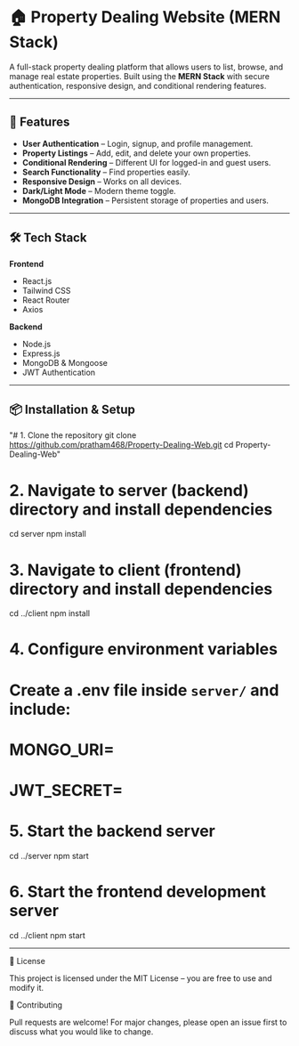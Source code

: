 # 🏠 Property Dealing Website (MERN Stack)

A full-stack property dealing platform that allows users to list, browse, and manage real estate properties. Built using the **MERN Stack** with secure authentication, responsive design, and conditional rendering features.

---

## 🚀 Features
- **User Authentication** – Login, signup, and profile management.
- **Property Listings** – Add, edit, and delete your own properties.
- **Conditional Rendering** – Different UI for logged-in and guest users.
- **Search Functionality** – Find properties easily.
- **Responsive Design** – Works on all devices.
- **Dark/Light Mode** – Modern theme toggle.
- **MongoDB Integration** – Persistent storage of properties and users.

---

## 🛠 Tech Stack
**Frontend**
- React.js
- Tailwind CSS
- React Router
- Axios

**Backend**
- Node.js
- Express.js
- MongoDB & Mongoose
- JWT Authentication

---

## 📦 Installation & Setup

"# 1. Clone the repository
git clone https://github.com/pratham468/Property-Dealing-Web.git
cd Property-Dealing-Web"

# 2. Navigate to server (backend) directory and install dependencies
cd server
npm install

# 3. Navigate to client (frontend) directory and install dependencies
cd ../client
npm install

# 4. Configure environment variables
# Create a .env file inside `server/` and include:
# MONGO_URI=<your MongoDB connection string>
# JWT_SECRET=<your secret key>

# 5. Start the backend server
cd ../server
npm start

# 6. Start the frontend development server
cd ../client
npm start


---

📄 License

This project is licensed under the MIT License – you are free to use and modify it.

🤝 Contributing

Pull requests are welcome! For major changes, please open an issue first to discuss what you would like to change.
